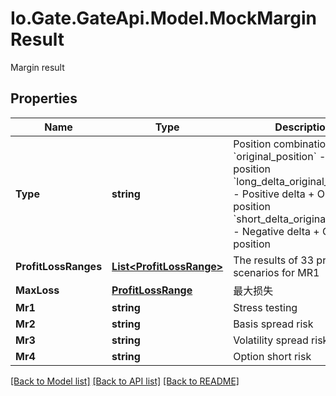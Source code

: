 
# Io.Gate.GateApi.Model.MockMarginResult

Margin result

## Properties

Name | Type | Description | Notes
------------ | ------------- | ------------- | -------------
**Type** | **string** | Position combination type &#x60;original_position&#x60; - Original position &#x60;long_delta_original_position&#x60; - Positive delta + Original position &#x60;short_delta_original_position&#x60; - Negative delta + Original position | [optional] 
**ProfitLossRanges** | [**List&lt;ProfitLossRange&gt;**](ProfitLossRange.md) | The results of 33 pressure scenarios for MR1 | [optional] 
**MaxLoss** | [**ProfitLossRange**](.md) | 最大损失 | [optional] 
**Mr1** | **string** | Stress testing | [optional] 
**Mr2** | **string** | Basis spread risk | [optional] 
**Mr3** | **string** | Volatility spread risk | [optional] 
**Mr4** | **string** | Option short risk | [optional] 

[[Back to Model list]](../README.md#documentation-for-models)
[[Back to API list]](../README.md#documentation-for-api-endpoints)
[[Back to README]](../README.md)
